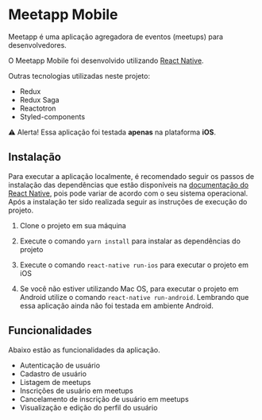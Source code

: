 # Meetapp Mobile

Meetapp é uma aplicação agregadora de eventos (meetups) para desenvolvedores.

O Meetapp Mobile foi desenvolvido utilizando [React Native](https://facebook.github.io/react-native/).

Outras tecnologias utilizadas neste projeto:

* Redux
* Redux Saga
* Reactotron
* Styled-components

:warning: Alerta! Essa aplicação foi testada **apenas** na plataforma **iOS**.

## Instalação

Para executar a aplicação localmente, é recomendado seguir os passos de instalação das dependências que estão disponíveis na [documentação do React Native](https://facebook.github.io/react-native/docs/getting-started), pois pode variar de acordo com o seu sistema operacional. Após a instalação ter sido realizada seguir as instruções de execução do projeto.

1. Clone o projeto em sua máquina

2. Execute o comando `yarn install` para instalar as dependências do projeto

3. Execute o comando `react-native run-ios` para executar o projeto em iOS

4. Se você não estiver utilizando Mac OS, para executar o projeto em Android utilize o comando `react-native run-android`. Lembrando que essa aplicação ainda não foi testada em ambiente Android.


## Funcionalidades

Abaixo estão as funcionalidades da aplicação.

* Autenticação de usuário
* Cadastro de usuário
* Listagem de meetups
* Inscrições de usuário em meetups
* Cancelamento de inscrição de usuário em meetups
* Visualização e edição do perfil do usuário
